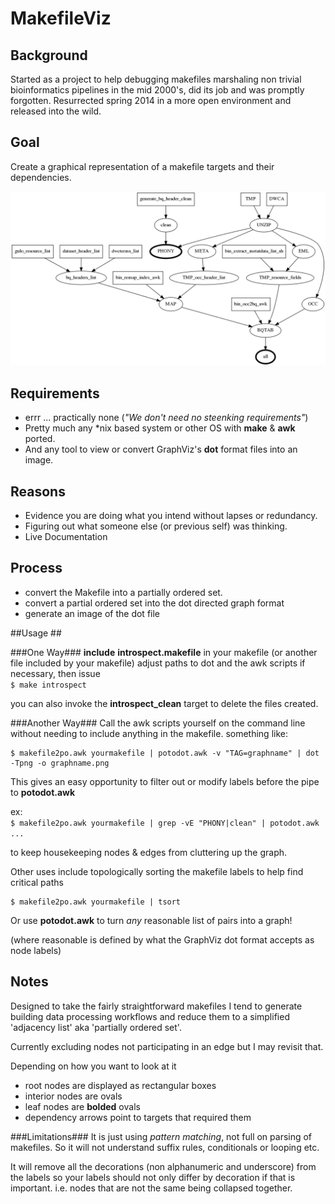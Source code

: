 # MakefileViz #

## Background ##
Started as a project to help debugging makefiles marshaling non trivial bioinformatics 
pipelines in the mid 2000's, did its job and was promptly forgotten.
Resurrected spring 2014 in a more open environment and released into the wild. 

## Goal ##

Create a graphical representation of a makefile targets and their dependencies.

![Sample MakefileViz ourput](https://raw.githubusercontent.com/TomConlin/MakefileViz/master/makefile.png)


## Requirements ##
  * errr ... practically none (_"We don't need no steenking requirements"_)
  * Pretty much any *nix based system or other OS with __make__ & __awk__ ported.
  * And any tool to view or convert GraphViz's __dot__ format files into an image.
	
## Reasons ##

  * Evidence you are doing what you intend without lapses or redundancy.
  * Figuring out what someone else (or previous self) was thinking.
  * Live Documentation 

## Process ##

  * convert the Makefile into a partially ordered set.
  * convert a partial ordered set into the dot directed graph format
  * generate an image of the dot file

 
##Usage ##

###One Way###
__include__  __introspect.makefile__ in your makefile
(or another file included by your makefile) 
adjust paths to dot and the awk scripts if necessary, then  issue  
```$ make introspect```
		
you can also invoke the **introspect_clean** target to delete the files created.


###Another Way###
Call the awk scripts yourself on the command line 
without needing to include anything in the makefile. something like:
```	
$ makefile2po.awk yourmakefile | potodot.awk -v "TAG=graphname" | dot -Tpng -o graphname.png
```

This gives an easy opportunity to filter out  or modify labels before the pipe to __potodot.awk__

ex:  
```$ makefile2po.awk yourmakefile | grep -vE "PHONY|clean" | potodot.awk ...```

to keep housekeeping nodes & edges from cluttering up the graph.

Other uses include topologically sorting the makefile labels to help find critical paths
```	
$ makefile2po.awk yourmakefile | tsort
```

Or use __potodot.awk__ to turn _any_ reasonable list of pairs into a graph!

(where reasonable is defined by what the GraphViz dot format accepts as node labels) 


## Notes ##
Designed to take the fairly straightforward makefiles 
I tend to generate building data processing workflows
and reduce them to a simplified 'adjacency list' aka 'partially ordered set'.

Currently excluding nodes not participating in an edge but I may revisit that.

Depending on how you want to look at it
  * root nodes are displayed as rectangular boxes
  * interior nodes are ovals
  * leaf nodes are __bolded__ ovals
  * dependency arrows point to targets that required them 

###Limitations###
It is just using _pattern matching_, not full on parsing of makefiles. 
So it will not understand suffix rules, conditionals or looping etc.

It will remove all the decorations (non alphanumeric and underscore) from the labels
so your labels should not only differ by decoration if that is important.
i.e. nodes that are not the same being collapsed together.	


